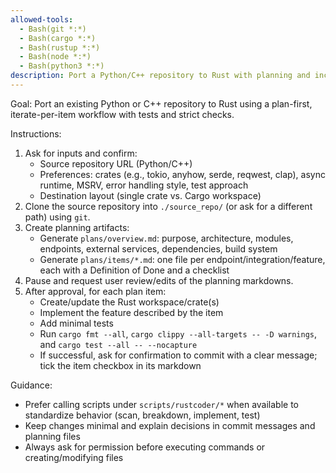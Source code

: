 ```yaml
---
allowed-tools:
  - Bash(git *:*)
  - Bash(cargo *:*)
  - Bash(rustup *:*)
  - Bash(node *:*)
  - Bash(python3 *:*)
description: Port a Python/C++ repository to Rust with planning and incremental implementation
---
```


Goal: Port an existing Python or C++ repository to Rust using a plan-first, iterate-per-item workflow with tests and strict checks.

Instructions:
1) Ask for inputs and confirm:
   - Source repository URL (Python/C++)
   - Preferences: crates (e.g., tokio, anyhow, serde, reqwest, clap), async runtime, MSRV, error handling style, test approach
   - Destination layout (single crate vs. Cargo workspace)
2) Clone the source repository into `./source_repo/` (or ask for a different path) using `git`.
3) Create planning artifacts:
   - Generate `plans/overview.md`: purpose, architecture, modules, endpoints, external services, dependencies, build system
   - Generate `plans/items/*.md`: one file per endpoint/integration/feature, each with a Definition of Done and a checklist
4) Pause and request user review/edits of the planning markdowns.
5) After approval, for each plan item:
   - Create/update the Rust workspace/crate(s)
   - Implement the feature described by the item
   - Add minimal tests
   - Run `cargo fmt --all`, `cargo clippy --all-targets -- -D warnings`, and `cargo test --all -- --nocapture`
   - If successful, ask for confirmation to commit with a clear message; tick the item checkbox in its markdown

Guidance:
- Prefer calling scripts under `scripts/rustcoder/*` when available to standardize behavior (scan, breakdown, implement, test)
- Keep changes minimal and explain decisions in commit messages and planning files
- Always ask for permission before executing commands or creating/modifying files